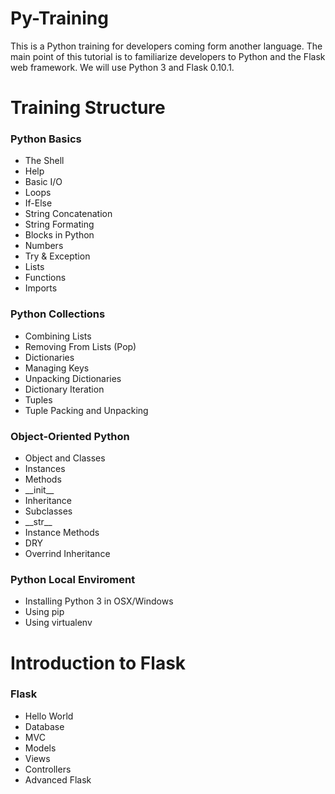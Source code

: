 # Py-Training
This is a Python training for developers coming form another language. The main point of this tutorial is to familiarize developers to Python and the Flask web framework. We will use Python 3 and Flask 0.10.1.

# Training Structure

### Python Basics
  * The Shell
  * Help
  * Basic I/O
  * Loops
  * If-Else
  * String Concatenation
  * String Formating
  * Blocks in Python
  * Numbers
  * Try & Exception
  * Lists
  * Functions
  * Imports

### Python Collections
  * Combining Lists
  * Removing From Lists (Pop)
  * Dictionaries
  * Managing Keys
  * Unpacking Dictionaries
  * Dictionary Iteration
  * Tuples
  * Tuple Packing and Unpacking
  
### Object-Oriented Python
  * Object and Classes
  * Instances
  * Methods
  * \_\_init__
  * Inheritance
  * Subclasses
  * \_\_str__
  * Instance Methods
  * DRY
  * Overrind Inheritance
  
### Python Local Enviroment
  * Installing Python 3 in OSX/Windows
  * Using pip
  * Using virtualenv
  

# Introduction to Flask
### Flask
  * Hello World
  * Database
  * MVC
  * Models
  * Views
  * Controllers
  * Advanced Flask
